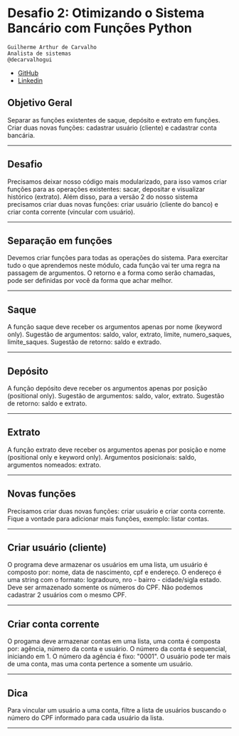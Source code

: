 # Desafio 2: Otimizando o Sistema Bancário com Funções Python

    Guilherme Arthur de Carvalho
    Analista de sistemas
    @decarvalhogui
    
- [GitHub](https://github.com/guicarvalho) 
- [Linkedin](https://www.linkedin.com/in/decarvalhogui/) 



## Objetivo Geral

Separar as funções existentes de saque, depósito e extrato em funções. Criar duas novas funções: cadastrar usuário (cliente) e cadastrar conta bancária.

<hr>

## Desafio

Precisamos deixar nosso código mais modularizado, para isso vamos criar funções para as operações existentes: sacar, depositar e visualizar histórico (extrato). Além disso, para a versão 2 do nosso sistema precisamos criar duas novas funções: criar usuário (cliente do banco) e criar conta corrente (vincular com usuário).

<hr>

## Separação em funções

Devemos criar funções para todas as operações do sistema. Para exercitar tudo o que aprendemos neste módulo, cada função vai ter uma regra na passagem de argumentos. O retorno e a forma como serão chamadas, pode ser definidas por você da forma que achar melhor.

<hr>

## Saque

A função saque deve receber os argumentos apenas por nome (keyword only). Sugestão de argumentos: saldo, valor, extrato, limite, numero_saques, limite_saques. Sugestão de retorno: saldo e extrado.

<hr>

## Depósito

A função depósito deve receber os argumentos apenas por posição (positional only). Sugestão de argumentos: saldo, valor, extrato. Sugestão de retorno: saldo e extrato. 

<hr>

## Extrato

A função extrato deve receber os argumentos apenas por posição e nome (positional only e keyword only). Argumentos posicionais: saldo, argumentos nomeados: extrato.

<hr>

## Novas funções

Precisamos criar duas novas funções: criar usuário e criar conta corrente. Fique a vontade para adicionar mais funções, exemplo: listar contas.

<hr>

## Criar usuário (cliente)

O programa deve armazenar os usuários em uma lista, um usuário é composto por: nome, data de nascimento, cpf e endereço. O endereço é uma string com o formato: logradouro, nro - bairro - cidade/sigla estado. Deve ser armazenado somente os números do CPF. Não podemos cadastrar 2 usuários com o mesmo CPF.

<hr>

## Criar conta corrente

O progama deve armazenar contas em uma lista, uma conta é composta por: agência, número da conta e usuário. O número da conta é sequencial, iniciando em 1. O número da agência é fixo: "0001". O usuário pode ter mais de uma conta, mas uma conta pertence a somente um usuário.

<hr>

## Dica

Para vincular um usuário a uma conta, filtre a lista de usuários buscando o número do CPF informado para cada usuário da lista.

<hr>
